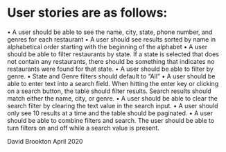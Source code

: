 # User stories are as follows:
• A user should be able to see the name, city, state, phone number, and genres for each restaurant
• A user should see results sorted by name in alphabetical order starting with the beginning of the
alphabet
• A user should be able to filter restaurants by state. If a state is selected that does not contain any
restaurants, there should be something that indicates no restaurants were found for that state.
• A user should be able to filter by genre.
• State and Genre filters should default to “All”
• A user should be able to enter text into a search field. When hitting the enter key or clicking on a
search button, the table should filter results. Search results should match either the name, city, or
genre.
• A user should be able to clear the search filter by clearing the text value in the search input.
• A user should only see 10 results at a time and the table should be paginated.
• A user should be able to combine filters and search. The user should be able to turn filters on and off
while a search value is present.

David Brookton April 2020
